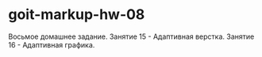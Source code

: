 # goit-markup-hw-08

Восьмое домашнее задание.
Занятие 15 - Адаптивная верстка.
Занятие 16 - Адаптивная графика.
